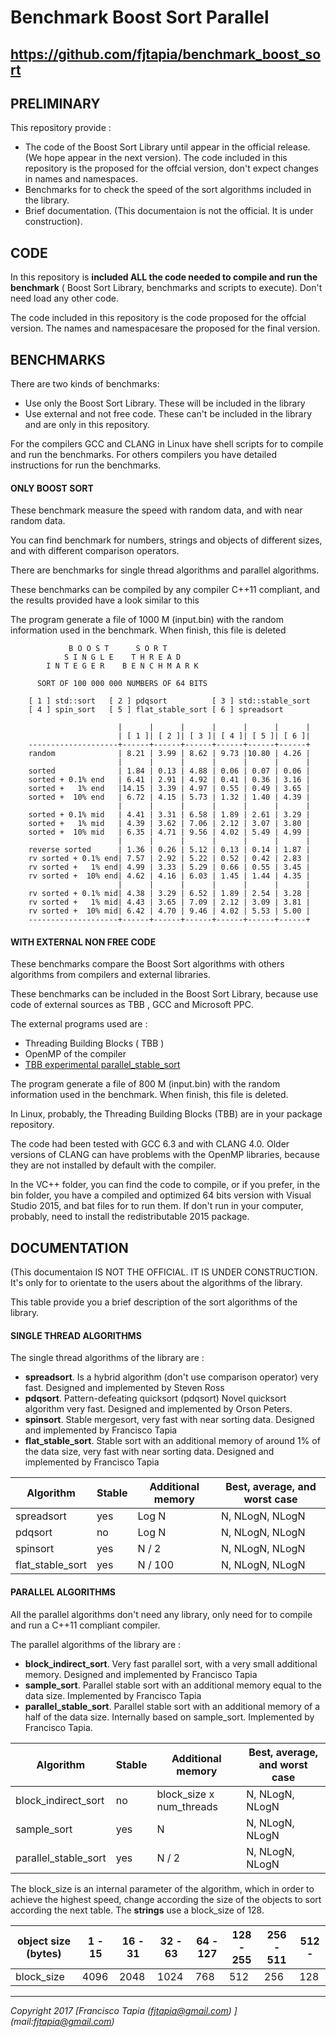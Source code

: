 <H1>Benchmark Boost Sort Parallel</H1>
<H2> <a href="https://github.com/fjtapia/benchmark_boost_sort">https://github.com/fjtapia/benchmark_boost_sort</a> </H2>

<H2>PRELIMINARY</H2>

This repository provide :

* The code of the Boost Sort Library until appear in the official release. (We hope  appear in the next version).
The code included in this repository is the proposed for the offcial version, don't expect changes in names and namespaces.
* Benchmarks for to check the speed of the sort algorithms included in the library.
* Brief documentation. (This documentaion is not the official. It is under construction).

<H2>CODE</H2>

In this repository is **included ALL the code needed to compile and run the benchmark** ( Boost Sort Library, benchmarks and scripts to execute). Don't need load any other code.

The code included in this repository is the code proposed for the offcial version. The names and namespacesare the proposed for the final version.

<H2>BENCHMARKS</H2>

There are two kinds of benchmarks:
* Use only the Boost Sort Library. These will be included in the library
* Use external and not free code. These can't be included in the library and are only in this repository.

For the compilers GCC and CLANG in Linux have shell scripts for to compile and run the benchmarks. For others compilers you have detailed instructions for run the benchmarks.

<H4>ONLY BOOST SORT</H4>

These benchmark measure the speed with random data, and with near random data.

You can find benchmark for numbers, strings and objects of different sizes, and with different comparison operators.

There are benchmarks for single thread algorithms and parallel algorithms.

These benchmarks can be compiled by any compiler C++11 compliant, and the results provided have a look similar to this

The program generate a file of 1000 M (input.bin) with the random information used in the benchmark. When finish, this file is deleted


                 B O O S T      S O R T
                S I N G L E    T H R E A D
            I N T E G E R    B E N C H M A R K

          SORT OF 100 000 000 NUMBERS OF 64 BITS

        [ 1 ] std::sort   [ 2 ] pdqsort          [ 3 ] std::stable_sort
        [ 4 ] spin_sort   [ 5 ] flat_stable_sort [ 6 ] spreadsort

                            |      |      |      |      |      |      |
                            | [ 1 ]| [ 2 ]| [ 3 ]| [ 4 ]| [ 5 ]| [ 6 ]|
        --------------------+------+------+------+------+------+------+
        random              | 8.21 | 3.99 | 8.62 | 9.73 |10.80 | 4.26 |
                            |      |      |      |      |      |      |
        sorted              | 1.84 | 0.13 | 4.88 | 0.06 | 0.07 | 0.06 |
        sorted + 0.1% end   | 6.41 | 2.91 | 4.92 | 0.41 | 0.36 | 3.16 |
        sorted +   1% end   |14.15 | 3.39 | 4.97 | 0.55 | 0.49 | 3.65 |
        sorted +  10% end   | 6.72 | 4.15 | 5.73 | 1.32 | 1.40 | 4.39 |
                            |      |      |      |      |      |      |
        sorted + 0.1% mid   | 4.41 | 3.31 | 6.58 | 1.89 | 2.61 | 3.29 |
        sorted +   1% mid   | 4.39 | 3.62 | 7.06 | 2.12 | 3.07 | 3.80 |
        sorted +  10% mid   | 6.35 | 4.71 | 9.56 | 4.02 | 5.49 | 4.99 |
                            |      |      |      |      |      |      |
        reverse sorted      | 1.36 | 0.26 | 5.12 | 0.13 | 0.14 | 1.87 |
        rv sorted + 0.1% end| 7.57 | 2.92 | 5.22 | 0.52 | 0.42 | 2.83 |
        rv sorted +   1% end| 4.99 | 3.33 | 5.29 | 0.66 | 0.55 | 3.45 |
        rv sorted +  10% end| 4.62 | 4.16 | 6.03 | 1.45 | 1.44 | 4.35 |
                            |      |      |      |      |      |      |
        rv sorted + 0.1% mid| 4.38 | 3.29 | 6.52 | 1.89 | 2.54 | 3.28 |
        rv sorted +   1% mid| 4.43 | 3.65 | 7.09 | 2.12 | 3.09 | 3.81 |
        rv sorted +  10% mid| 6.42 | 4.70 | 9.46 | 4.02 | 5.53 | 5.00 |
        --------------------+------+------+------+------+------+------+


<H4>WITH EXTERNAL NON FREE CODE</H4>

These benchmarks compare the Boost Sort algorithms with others algorithms from compilers and external libraries.

These benchmarks can be included in the Boost Sort Library, because use code of external sources as TBB , GCC and Microsoft PPC.

The external programs used are :

* Threading Building Blocks ( TBB )
* OpenMP of the compiler
* [TBB experimental parallel_stable_sort](https://software.intel.com/sites/default/files/managed/48/9b/parallel_stable_sort.zip)

The program generate a file of 800 M (input.bin) with the random information used in the benchmark. When finish, this file is deleted.

In Linux, probably, the Threading Building Blocks (TBB) are in your package repository.

The code had been tested with GCC 6.3 and with CLANG 4.0. Older versions of CLANG can have problems with the OpenMP libraries, because they are not installed by default with the compiler.

In the VC++ folder, you can find the code to compile, or if you prefer, in the bin folder, you have a compiled and optimized 64 bits version with Visual Studio 2015, and bat files for to run them.
If don't run in your computer, probably, need to install the redistributable 2015 package.

<H2>DOCUMENTATION</H2>

(This documentaion IS NOT THE OFFICIAL. IT IS UNDER CONSTRUCTION. It's only for to orientate to the users about the algorithms of the library.


This table provide you a brief description of the sort algorithms of the library.

**<H4>SINGLE THREAD ALGORITHMS</H4>**

The single thread algorithms of the library are :

* **spreadsort**. Is a hybrid algorithm (don't use comparison operator) very fast. Designed and implemented by Steven Ross
* **pdqsort**. Pattern-defeating quicksort (pdqsort) Novel quicksort algorithm very fast. Designed and implemented by Orson Peters.
* **spinsort**. Stable mergesort, very fast with near sorting data. Designed and implemented by Francisco Tapia
* **flat_stable_sort**. Stable sort with an additional memory of around 1% of the data size, very fast with near sorting data. Designed and implemented by Francisco Tapia

| Algorithm | Stable | Additional memory | Best, average, and worst case |
| --- | --- | --- | --- |
| spreadsort | yes | Log N  | N, NLogN, NLogN |
| pdqsort | no | Log N  | N, NLogN, NLogN |
| spinsort | yes | N / 2  | N, NLogN, NLogN |
| flat_stable_sort | yes| N / 100 | N, NLogN, NLogN   |


**<H4>PARALLEL ALGORITHMS</H4>**

All the parallel algorithms don't need any library, only need for to compile and run a C++11 compliant compiler.

The parallel algorithms of the library are :

* **block_indirect_sort**. Very fast parallel sort, with a very small additional memory. Designed and implemented by Francisco Tapia
* **sample_sort**. Parallel stable sort with an additional memory equal to the data size. Implemented by Francisco Tapia
* **parallel_stable_sort**. Parallel stable sort with an additional memory of a half of the data size. Internally based on sample_sort. Implemented by Francisco Tapia.



| Algorithm | Stable | Additional memory | Best, average, and worst case |
| --- | --- | --- | --- |
| block_indirect_sort | no |block_size x num_threads   | N, NLogN, NLogN |
| sample_sort | yes |  N  | N, NLogN, NLogN |
| parallel_stable_sort | yes| N / 2 | N, NLogN, NLogN   |

The block_size is an internal parameter of the algorithm, which  in order to achieve the highest speed, change according the size of the objects to sort according the next table. The **strings** use a block_size of 128.

| object size (bytes) |1 - 15| 16 - 31 | 32 - 63 | 64 - 127 | 128 - 255 | 256 - 511 | 512 - |
| --- | --- | --- | --- | --- | --- | --- | --- |
| block_size |4096 |2048 | 1024| 768 | 512 | 256 | 128 |



***
*Copyright 2017  [Francisco Tapia (fjtapia@gmail.com) ] (mail:fjtapia@gmail.com)*
